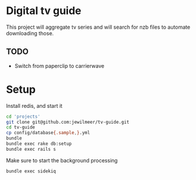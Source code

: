 # Digital tv guide
This project will aggregate tv series and will search for nzb files to automate downloading those.

## TODO
- Switch from paperclip to carrierwave

# Setup
Install redis, and start it
```bash
cd 'projects'
git clone git@github.com:jewilmeer/tv-guide.git
cd tv-guide
cp config/database{.sample,}.yml
bundle
bundle exec rake db:setup
bundle exec rails s
```

Make sure to start the background processing
```bash
bundle exec sidekiq
```

